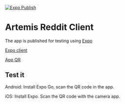 [![Expo Publish](https://github.com/danielvigaru/Artemis/actions/workflows/expo-publish.yml/badge.svg)](https://github.com/danielvigaru/Artemis/actions/workflows/expo-publish.yml)

# Artemis Reddit Client

The app is published for testing using [Expo](https://expo.dev/)

[Expo client](https://expo.dev/client)

[App QR](https://expo.dev/@danielvigaru/Artemis)

## Test it

Android: Install Expo Go, scan the QR code in the app.

iOS: Install Expo. Scan the QR code with the camera app.
